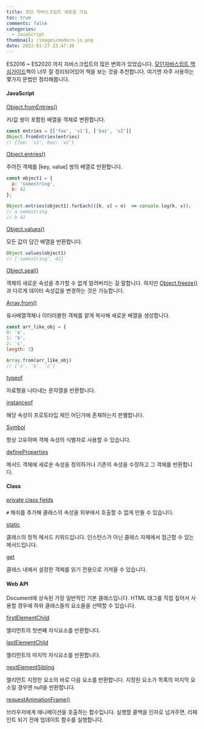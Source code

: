 ```yaml
---
title: 모던 자바스크립트 새로운 기능
toc: true
comments: false
categories:
  - JavaScript
thumbnail: /images/modern-js.png
date: 2022-01-27 23:47:36
---
```


ES2016 ~ ES2020 까지 자바스크립트의 많은 변화가 있었습니다. 
[모던자바스립트 핵심가이드](http://www.yes24.com/Product/Goods/101478466)책이 너무 잘 정리되어있어 책을 보는 것을 추천합니다. 여기엔 자주 사용하는 몇가지 문법만 정리해봅니다.
<!-- more -->
#### JavaScript

[Object.fromEntries()](https://developer.mozilla.org/ko/docs/Web/JavaScript/Reference/Global_Objects/Object/fromEntries)

키/값 쌍이 포함된 배열을 객체로 변환합니다. 

```js
const entries = [['foo', 'v1'], ['baz', 'v2']]
Object.fromEntries(entries)
// {foo: 'v1', baz: 'v2'}
```

[Object.entries()](https://developer.mozilla.org/ko/docs/Web/JavaScript/Reference/Global_Objects/Object/entries)

주어진 객체를 [key, value] 쌍의 배열로 반환합니다.

```js
const object1 = {
  a: 'somestring',
  b: 42
};

Object.entries(object1).forEach(([k, v] = e)  => console.log(k, v));
// a somestring
// b 42
```

[Object.values()](https://developer.mozilla.org/ko/docs/Web/JavaScript/Reference/Global_Objects/Object/values)

모든 값이 담긴 배열을 반환합니다. 
```js
Object.values(object1)
// ['somestring', 42]
```

[Object.seal()](https://developer.mozilla.org/ko/docs/Web/JavaScript/Reference/Global_Objects/Object/seal)

객체의 새로운 속성을 추가할 수 없게 얼려버리는 걸 말합니다. 하지만 [Object.freeze()](https://developer.mozilla.org/ko/docs/Web/JavaScript/Reference/Global_Objects/Object/freeze) 과 다르게 데이터 속성값을 변경하는 것은 가능합니다. 

[Array.from()](https://developer.mozilla.org/ko/docs/Web/JavaScript/Reference/Global_Objects/Array/from)

유사배열객체나 이터러블한 객체를 얕게 복사해 새로운 배열을 생성합니다. 
```js
const arr_like_obj = {
0: 'a',
1: 'b',
2: 'c',
length: 3}

Array.from(arr_like_obj)
// ['a', 'b', 'c']
```

[typeof](https://developer.mozilla.org/ko/docs/Web/JavaScript/Reference/Operators/typeof)

자료형을 나타내는 문자열을 반환합니다. 

[instanceof](https://developer.mozilla.org/ko/docs/Web/JavaScript/Reference/Operators/instanceof)

해당 속성이 프로토타입 체인 어딘가에 존재하는지 판별합니다. 

[Symbol](https://developer.mozilla.org/ko/docs/Web/JavaScript/Reference/Global_Objects/Symbol)

항상 고유하며 객체 속성의 식별자로 사용할 수 있습니다. 

[defineProperties](https://developer.mozilla.org/ko/docs/Web/JavaScript/Reference/Global_Objects/Object/defineProperties)

메서드 객체에 새로운 속성을 정의하거나 기존의 속성을 수정하고 그 객체를 반환합니다.

#### Class 

[private class fields](https://developer.mozilla.org/ko/docs/Web/JavaScript/Reference/Classes/Private_class_fields)

`#` 해쉬를 추가해 클래스의 속성을 외부에서 호출할 수 없게 만들 수 있습니다. 


[static](https://developer.mozilla.org/ko/docs/Web/JavaScript/Reference/Classes/static)

클래스의 정적 메서드 키워드입니다. 인스턴스가 아닌 클래스 자체에서 접근할 수 있는 메서드입니다. 

[get](https://developer.mozilla.org/ko/docs/Web/JavaScript/Reference/Functions/get)

클래스 내에서 설정한 객체를 읽기 전용으로 가져올 수 있습니다. 

#### Web API  
Document에 상속된 가장 일반적인 기본 클래스입니다. 
HTML 태그를 직접 짚어서 사용할 경우에 하위 클래스들의 요소들을 선택할 수 있습니다.

[firstElementChild](https://developer.mozilla.org/en-US/docs/Web/API/Element/firstElementChild)

엘리먼트의 첫번째 자식요소를 반환합니다. 

[lastElementChild](https://developer.mozilla.org/en-US/docs/Web/API/Element/lastElementChild)

엘리먼트의 마지막 자식요소를 반환합니다. 


[nextElementSibling](https://developer.mozilla.org/en-US/docs/Web/API/Element/nextElementSibling)

엘리먼트 지정한 요소의 바로 다음 요소를 반환합니다. 지정된 요소가 목록의 마지막 요소일 경우엔 null을 반환합니다.


[requestAnimationFrame()](https://developer.mozilla.org/ko/docs/Web/API/Window/requestAnimationFrame)

브라우저에게 애니메이션을 호출하는 합수입니다. 실행할 콜백을 인자로 넘겨주면, 리페인트 되기 전에 업데이트 함수를 실행합니다. 